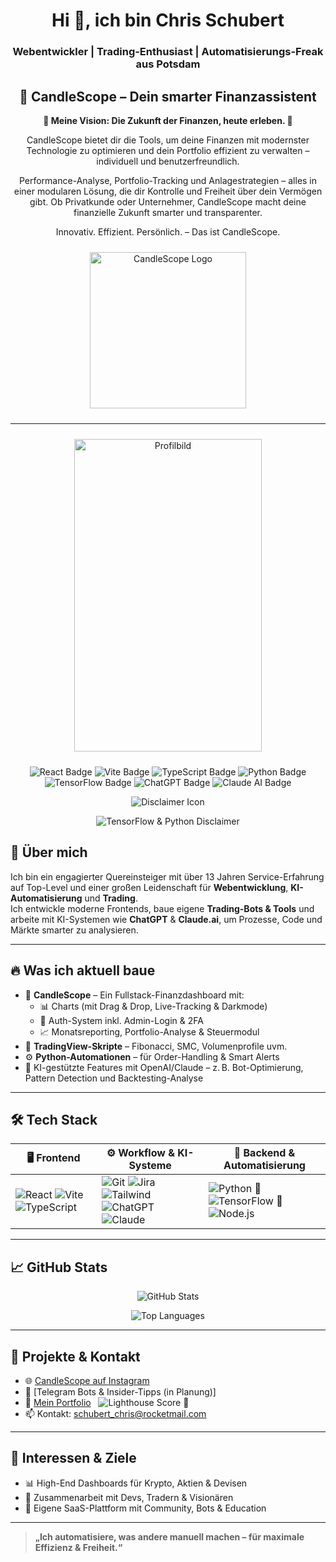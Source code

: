<h1 align="center">Hi 👋, ich bin Chris Schubert</h1> 
<h3 align="center">Webentwickler | Trading-Enthusiast | Automatisierungs-Freak aus Potsdam</h3> 
<h2 align="center">🚀 CandleScope – Dein smarter Finanzassistent</h2> 
<p align="center"> 
  <strong>🌟 Meine Vision: Die Zukunft der Finanzen, heute erleben. 🌟</strong> 
</p> 
<p align="center"> 
  CandleScope bietet dir die Tools, um deine Finanzen mit modernster Technologie zu optimieren und dein Portfolio effizient zu verwalten – individuell und benutzerfreundlich. 
</p> 
<p align="center"> 
  Performance-Analyse, Portfolio-Tracking und Anlagestrategien – alles in einer modularen Lösung, die dir Kontrolle und Freiheit über dein Vermögen gibt. Ob Privatkunde oder Unternehmer, CandleScope macht deine finanzielle Zukunft smarter und transparenter. 
</p> 
<p align="center"> 
  Innovativ. Effizient. Persönlich. – Das ist CandleScope. 
</p>

<p align="center">
  <img src="https://github.com/user-attachments/assets/23e9f9e8-dbd8-4bc6-969a-d64b6698e4cd" width="250" height="250" style="margin: 10px;" alt="CandleScope Logo" />
</p>

<hr/>

<p align="center">
  <img src="https://github.com/user-attachments/assets/8ae6a48a-2481-4af2-8af6-b05352ae927b" width="300" height="500" alt="Profilbild" style="margin: 10px;" />
</p>

<p align="center">
  <img src="https://img.shields.io/badge/React-20232A?style=for-the-badge&logo=react&logoColor=61DAFB" alt="React Badge"/>
  <img src="https://img.shields.io/badge/Vite-646CFF?style=for-the-badge&logo=vite&logoColor=FFD62E" alt="Vite Badge"/>
  <img src="https://img.shields.io/badge/TypeScript-007ACC?style=for-the-badge&logo=typescript&logoColor=white" alt="TypeScript Badge"/>
  <img src="https://img.shields.io/badge/Python-3776AB?style=for-the-badge&logo=python&logoColor=white" alt="Python Badge"/>
  <img src="https://img.shields.io/badge/TensorFlow-FF6F00?style=for-the-badge&logo=tensorflow&logoColor=white" alt="TensorFlow Badge"/>
  <img src="https://img.shields.io/badge/ChatGPT-10a37f?style=for-the-badge&logo=openai&logoColor=white" alt="ChatGPT Badge"/>
  <img src="https://img.shields.io/badge/Claude_AI-000000?style=for-the-badge&logo=anthropic&logoColor=white" alt="Claude AI Badge"/>
</p>

  <p align="center">
    <img src="https://img.shields.io/badge/DISCLAIMER-red?style=for-the-badge&logo=exclamation&logoColor=white" alt="Disclaimer Icon"/>
  </p>
  <p align="center">
    <img src="https://img.shields.io/badge/TensorFlow%20%26%20Python-im%20Lernprozess%20%2F%20in%20Planung-yellow?style=for-the-badge&logo=exclamation&logoColor=white" alt="TensorFlow & Python Disclaimer"/>
  </p>
  </p>


## 🚀 Über mich

Ich bin ein engagierter Quereinsteiger mit über 13 Jahren Service-Erfahrung auf Top-Level und einer großen Leidenschaft für **Webentwicklung**, **KI-Automatisierung** und **Trading**.  
Ich entwickle moderne Frontends, baue eigene **Trading-Bots & Tools** und arbeite mit KI-Systemen wie **ChatGPT** & **Claude.ai**, um Prozesse, Code und Märkte smarter zu analysieren.

---

## 🔥 Was ich aktuell baue

- 💼 **CandleScope** – Ein Fullstack-Finanzdashboard mit:
  - 📊 Charts (mit Drag & Drop, Live-Tracking & Darkmode)
  - 🔐 Auth-System inkl. Admin-Login & 2FA
  - 📈 Monatsreporting, Portfolio-Analyse & Steuermodul
- 🤖 **TradingView-Skripte** – Fibonacci, SMC, Volumenprofile uvm.
- ⚙️ **Python-Automationen** – für Order-Handling & Smart Alerts
- 🧠 KI-gestützte Features mit OpenAI/Claude – z. B. Bot-Optimierung, Pattern Detection und Backtesting-Analyse

---

## 🛠️ Tech Stack

| 🖥️ Frontend                                                                                                                                                                                                                                                                                | ⚙️ Workflow & KI-Systeme                                                                                                                                                                                                                                                                                                                                                                                                                                                                | 🤖 Backend & Automatisierung                                                                                                                                                                                |
| ------------------------------------------------------------------------------------------------------------------------------------------------------------------------------------------------------------------------------------------------------------------------------------------ | --------------------------------------------------------------------------------------------------------------------------------------------------------------------------------------------------------------------------------------------------------------------------------------------------------------------------------------------------------------------------------------------------------------------------------------------------------------------------------------- | ----------------------------------------------------------------------------------------------------------------------------------------------------------------------------------------------------------- |
| ![React](https://img.shields.io/badge/React-61DAFB?style=flat&logo=react&logoColor=white) ![Vite](https://img.shields.io/badge/Vite-646CFF?style=flat&logo=vite&logoColor=FFD62E) ![TypeScript](https://img.shields.io/badge/TypeScript-3178C6?style=flat&logo=typescript&logoColor=white) | ![Git](https://img.shields.io/badge/Git-F05032?style=flat&logo=git&logoColor=white) ![Jira](https://img.shields.io/badge/Jira-0052CC?style=flat&logo=jira&logoColor=white) ![Tailwind](https://img.shields.io/badge/Tailwind_CSS-38B2AC?style=flat&logo=tailwind-css&logoColor=white) ![ChatGPT](https://img.shields.io/badge/ChatGPT-10a37f?style=flat&logo=openai&logoColor=white) ![Claude](https://img.shields.io/badge/Claude_AI-000000?style=flat&logo=anthropic&logoColor=white) | ![Python](https://img.shields.io/badge/Python-3776AB?style=flat&logo=python&logoColor=white) 🚧 ![TensorFlow](https://img.shields.io/badge/TensorFlow-FF6F00?style=flat&logo=tensorflow&logoColor=white) 🚧 ![Node.js](https://img.shields.io/badge/Node.js-339933?style=flat&logo=node.js&logoColor=white) |

---

## 📈 GitHub Stats

<p align="center">
  <img src="https://github-readme-stats.vercel.app/api?username=schubertchris&show_icons=true&theme=radical" alt="GitHub Stats" />
</p>

<p align="center">
  <img src="https://github-readme-stats.vercel.app/api/top-langs/?username=schubertchris&layout=compact&theme=radical" alt="Top Languages" />
</p>

---

## 📲 Projekte & Kontakt

- 🌐 [CandleScope auf Instagram](https://instagram.com/candlescope)
- 🧠 [Telegram Bots & Insider-Tipps (in Planung)]
- 💼 [Mein Portfolio](https://portfolio-chris-schubert.vercel.app/) &nbsp; <img src="https://img.shields.io/badge/Lighthouse-97%2F100%2F100%2F92-blue?style=flat-square&logo=googlechrome&logoColor=white" alt="Lighthouse Score"/> 🚧
- 📫 Kontakt: [schubert_chris@rocketmail.com](mailto:schubert_chris@rocketmail.com)

---

## 🎯 Interessen & Ziele

- 📊 High-End Dashboards für Krypto, Aktien & Devisen
- 🤝 Zusammenarbeit mit Devs, Tradern & Visionären
- 🚀 Eigene SaaS-Plattform mit Community, Bots & Education

---

> **„Ich automatisiere, was andere manuell machen – für maximale Effizienz & Freiheit.“**
